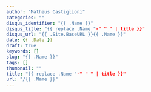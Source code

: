 ```yaml
---
author: "Matheus Castiglioni"
categories: ""
disqus_identifier: "{{ .Name }}"
disqus_title: "{{ replace .Name "-" " " | title }}"
disqus_url: "{{ .Site.BaseURL }}{{ .Name }}"
date: {{ .Date }}
draft: true
keywords: []
slug: "{{ .Name }}"
tags: []
thumbnail: ""
title: "{{ replace .Name "-" " " | title }}"
url: "/{{ .Name }}"
---
```


